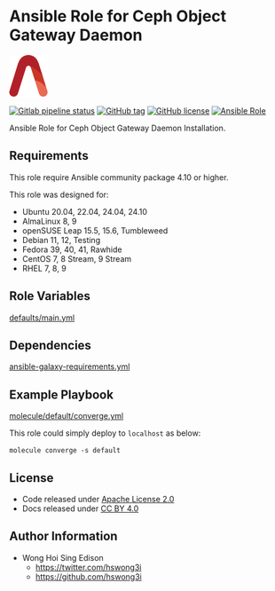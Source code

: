 # Ansible Role for Ceph Object Gateway Daemon

<a href="https://alvistack.com" title="AlviStack" target="_blank"><img src="/alvistack.svg" height="75" alt="AlviStack"></a>

[![Gitlab pipeline status](https://img.shields.io/gitlab/pipeline/alvistack/ansible-role-ceph_rgw/master)](https://gitlab.com/alvistack/ansible-role-ceph_rgw/-/pipelines)
[![GitHub tag](https://img.shields.io/github/tag/alvistack/ansible-role-ceph_rgw.svg)](https://github.com/alvistack/ansible-role-ceph_rgw/tags)
[![GitHub license](https://img.shields.io/github/license/alvistack/ansible-role-ceph_rgw.svg)](https://github.com/alvistack/ansible-role-ceph_rgw/blob/master/LICENSE)
[![Ansible Role](https://img.shields.io/badge/galaxy-alvistack.ceph_rgw-blue.svg)](https://galaxy.ansible.com/alvistack/ceph_rgw)

Ansible Role for Ceph Object Gateway Daemon Installation.

## Requirements

This role require Ansible community package 4.10 or higher.

This role was designed for:

- Ubuntu 20.04, 22.04, 24.04, 24.10
- AlmaLinux 8, 9
- openSUSE Leap 15.5, 15.6, Tumbleweed
- Debian 11, 12, Testing
- Fedora 39, 40, 41, Rawhide
- CentOS 7, 8 Stream, 9 Stream
- RHEL 7, 8, 9

## Role Variables

[defaults/main.yml](defaults/main.yml)

## Dependencies

[ansible-galaxy-requirements.yml](ansible-galaxy-requirements.yml)

## Example Playbook

[molecule/default/converge.yml](molecule/default/converge.yml)

This role could simply deploy to `localhost` as below:

    molecule converge -s default

## License

- Code released under [Apache License 2.0](LICENSE)
- Docs released under [CC BY 4.0](http://creativecommons.org/licenses/by/4.0/)

## Author Information

- Wong Hoi Sing Edison
  - <https://twitter.com/hswong3i>
  - <https://github.com/hswong3i>

